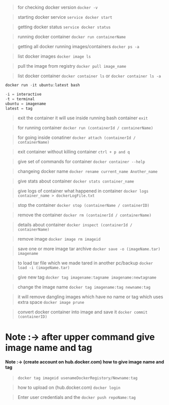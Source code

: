 > for checking docker version `docker -v`

> starting docker service `service docker start`

> getting docker status `service docker status`

> running docker container `docker run containerName`

> getting all docker running images/containers `docker ps -a`

> list docker images `docker image ls`

> pull the image from registry `docker pull image_name`

> list docker container `docker container ls` or `docker container ls -a`

```javascript
docker run -it ubuntu:latest bash

-i = interactive 
-t = terminal 
ubuntu = imagename 
latest = tag
```

> exit the container it will use inside running bash container `exit`

> for running container `docker run (containerId / containerName)`

> for going inside conatiner `docker attach (containerId / containerName)`

> exit container  without killing container `ctrl + p and q`

> give set of commands for container `docker container --help`

> changeing docker name `docker rename current_name Another_name`

> give stats about container `docker stats container_name`

> give logs of container what happened in container `docker logs container_name > dockerLogFile.txt`

> stop the container `docker stop (containerName / containerID)`

> remove the container `docker rm (containerId / containerName)`

> details about container `docker inspect (containerId / containerName)`

> remove image `docker image rm imageid`

> save one or more image tar archive `docker save -o (imageName.tar) imagename `

> to load tar file which we made tared in another pc/backup `docker load -i (imageName.tar)`

> give new tag `docker tag imagename:tagname imagename:newtagname`

> change the image name `docker tag imagename:tag newname:tag`

> it will remove dangling images which have no name or tag which uses extra space `docker image prune`

> convert docker container into image and save it `docker commit (containerID)`

# Note :-> after upper command give image name and tag

#### Note :-> (create account on hub.docker.com) how to give image name and tag
> `docker tag imageid usenameDockerRegistory/Newname:tag`

> how to upload on (hub.docker.com) `docker login`

> Enter user credentials and the `docker push repoName:tag`